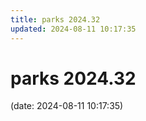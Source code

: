 ```yaml
---
title: parks 2024.32
updated: 2024-08-11 10:17:35
---
```


# parks 2024.32

(date: 2024-08-11 10:17:35)

